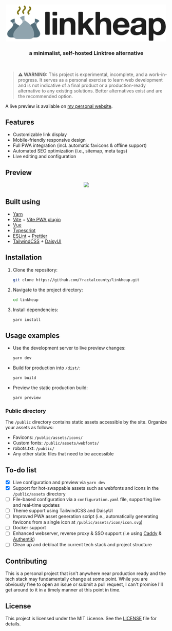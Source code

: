 <p align="center">
  <picture>
    <source media="(prefers-color-scheme: dark)" width="500px" srcset="https://raw.githubusercontent.com/fractalcounty/linkheap/main/resources/logo-dark.svg">
    <img width="500px" src="https://raw.githubusercontent.com/fractalcounty/linkheap/main/resources/logo-light.svg">
  </picture>
</p>

<h3 align="center"><b>a minimalist, self-hosted Linktree alternative</b></h3>

<br>

> **⚠️ WARNING:** This project is experimental, incomplete, and a work-in-progress. It serves as a personal exercise to learn web development and is not indicative of a final product or a production-ready alternative to any existing solutions. Better alternatives exist and are the recommended option.

A live preview is available on [my personal website](https://fractalcounty.com/links).

## Features

- Customizable link display
- Mobile-friendly responsive design
- Full PWA integration (incl. automatic favicons & offline support)
- Automated SEO optimization (i.e., sitemap, meta tags)
- Live editing and configuration

## Preview

<p align="center">
  <img src="https://raw.githubusercontent.com/fractalcounty/linkheap/main/resources/preview.gif"><br>
</p>

## Built using

- [Yarn](https://yarnpkg.com/)
- [Vite](https://vitejs.dev/) + [Vite PWA plugin](https://vite-plugin-pwa.netlify.app/)
- [Vue](https://vuejs.org/)
- [Typescript](https://www.typescriptlang.org/)
- [ESLint](https://eslint.org/) + [Prettier](https://prettier.io/)
- [TailwindCSS](https://tailwindcss.com/) + [DaisyUI](https://daisyui.com/)


## Installation

1. Clone the repository:
    ```sh
    git clone https://github.com/fractalcounty/linkheap.git
    ```
2. Navigate to the project directory:
    ```sh
    cd linkheap
    ```
3. Install dependencies:
    ```sh
    yarn install
    ```

## Usage examples

- Use the development server to live preview changes:
    ```sh
    yarn dev
    ```
- Build for production into `/dist/`:
    ```sh
    yarn build
    ```
- Preview the static production build:
    ```sh
    yarn preview
    ```

### Public directory

The `/public` directory contains static assets accessible by the site. Organize your assets as follows:

- Favicons: `/public/assets/icons/`
- Custom fonts: `/public/assets/webfonts/`
- robots.txt: `/public/`
- Any other static files that need to be accessible

## To-do list

- [x] Live configuration and preview via `yarn dev`
- [x] Support for hot-swappable assets such as webfonts and icons in the `/public/assets` directory
- [ ] File-based configuration via a `configuration.yaml` file, supporting live and real-time updates
- [ ] Theme support using TailwindCSS and DaisyUI
- [ ] Improved PWA asset generation script (i.e., automatically generating favicons from a single icon at `/public/assets/icon/icon.svg`)
- [ ] Docker support
- [ ] Enhanced webserver, reverse proxy & SSO support (i.e using [Caddy](https://caddyserver.com/) & [Authentik](https://goauthentik.io/))
- [ ] Clean up and debloat the current tech stack and project structure

## Contributing

This is a personal project that isn't anywhere near production ready and the tech stack may fundamentally change at some point. While you are obviously free to open an issue or submit a pull request, I can't promise I'll get around to it in a timely manner at this point in time.

## License

This project is licensed under the MIT License. See the [LICENSE](LICENSE) file for details.
